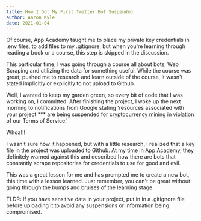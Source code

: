 ```yaml
---
title: How I Got My First Twitter Bot Suspended
author: Aaron Kyle
date: 2021-01-04
---
```


<!-- ## How My First Twitter Bot Got Suspended -->

Of course, App Academy taught me to place my private key credentials in .env files, to add files to my .gitignore, but when you're learning through reading a book or a course, this step is skipped in the discussion.

This particular time, I was going through a course all about bots, Web Scraping and utilizing the data for something useful. While the course was great, pushed me to research and learn outside of the course, it wasn't stated implicitly or explicitly to not upload to Github.

Well, I wanted to keep my garden green, so every bit of code that I was working on, I committed. After finishing the project, I woke up the next morning to notifications from Google stating 'resources associated with your project \*\*\* are being suspended for cryptocurrency mining in violation of our Terms of Service.'

Whoa!!!

I wasn't sure how it happened, but with a little research, I realized that a key file in the project was uploaded to Github. At my time in App Academy, they definitely warned against this and described how there are bots that constantly scrape repositories for credentials to use for good and evil.

This was a great lesson for me and has prompted me to create a new bot, this time with a lesson learned. Just remember, you can't be great without going through the bumps and bruises of the learning stage.

TLDR: If you have sensitive data in your project, put in in a .gitignore file before uploading it to avoid any suspensions or information being compromised.
